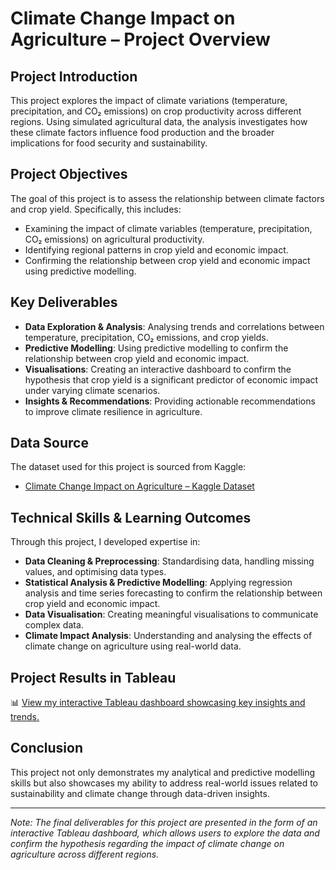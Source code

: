 # Climate Change Impact on Agriculture – Project Overview

## Project Introduction

This project explores the impact of climate variations (temperature, precipitation, and CO₂ emissions) on crop productivity across different regions. Using simulated agricultural data, the analysis investigates how these climate factors influence food production and the broader implications for food security and sustainability.

## Project Objectives

The goal of this project is to assess the relationship between climate factors and crop yield. Specifically, this includes:

- Examining the impact of climate variables (temperature, precipitation, CO₂ emissions) on agricultural productivity.
- Identifying regional patterns in crop yield and economic impact.
- Confirming the relationship between crop yield and economic impact using predictive modelling.

## Key Deliverables

- **Data Exploration & Analysis**: Analysing trends and correlations between temperature, precipitation, CO₂ emissions, and crop yields.
- **Predictive Modelling**: Using predictive modelling to confirm the relationship between crop yield and economic impact.
- **Visualisations**: Creating an interactive dashboard to confirm the hypothesis that crop yield is a significant predictor of economic impact under varying climate scenarios.
- **Insights & Recommendations**: Providing actionable recommendations to improve climate resilience in agriculture.

## Data Source

The dataset used for this project is sourced from Kaggle:

- [Climate Change Impact on Agriculture – Kaggle Dataset](https://www.kaggle.com/datasets/waqi786/climate-change-impact-on-agriculture?resource=download)

## Technical Skills & Learning Outcomes

Through this project, I developed expertise in:

- **Data Cleaning & Preprocessing**: Standardising data, handling missing values, and optimising data types.
- **Statistical Analysis & Predictive Modelling**: Applying regression analysis and time series forecasting to confirm the relationship between crop yield and economic impact.
- **Data Visualisation**: Creating meaningful visualisations to communicate complex data.
- **Climate Impact Analysis**: Understanding and analysing the effects of climate change on agriculture using real-world data.

## Project Results in Tableau

📊 [View my interactive Tableau dashboard showcasing key insights and trends.](https://public.tableau.com/app/profile/dounia.el.youssoufi/viz/ClimateChangeCropYield-AGlobalAnalysis1990-2024/ClimateChangeImpactonAgriculture)

## Conclusion

This project not only demonstrates my analytical and predictive modelling skills but also showcases my ability to address real-world issues related to sustainability and climate change through data-driven insights.

---

*Note: The final deliverables for this project are presented in the form of an interactive Tableau dashboard, which allows users to explore the data and confirm the hypothesis regarding the impact of climate change on agriculture across different regions.*
